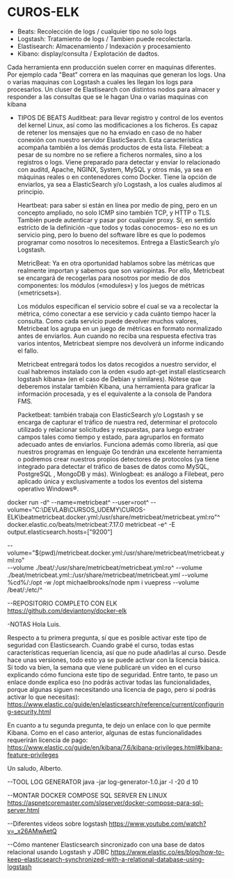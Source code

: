 # CUROS-ELK

- Beats: Recolección de logs / cualquier tipo no solo logs
- Logstash: Tratamiento de logs / Tambien puede recolectarla.
- Elastisearch: Almacenamiento / Indexación  y procesamiento
- Kibano: display/consulta / Explotación de dadtos.

Cada herramienta enn producción suelen correr en maquinas diferentes.
Por ejemplo cada "Beat" correra en las maquinas que generan los logs.
Una o varias maquinas con Logstash a cuales les llegan los logs para procesarlos.
Un cluser de Elastisearch con distintos nodos para almacer y responder  a las consultas que se le hagan
Una o varias maquinas con kibana 

  - TIPOS DE BEATS
    Auditbeat: para llevar registro y control de los eventos del kernel Linux, así como las modificaciones a los ficheros. Es capaz de retener los mensajes que no ha enviado en caso de no haber conexión con nuestro servidor ElasticSearch. Esta característica acompaña también a los demás productos de esta lista.
    Filebeat: a pesar de su nombre no se refiere a ficheros normales, sino a los registros o logs. Viene preparado para detectar y enviar lo relacionado con auditd, Apache, NGINX, System, MySQL y otros más, ya sea en máquinas reales o en contenedores como Docker. Tiene la opción de enviarlos, ya sea a ElasticSearch y/o Logstash, a los cuales aludimos al principio.

    Heartbeat: para saber si están en línea por medio de ping, pero en un concepto ampliado, no solo ICMP sino también TCP, y HTTP o TLS. También puede autenticar y pasar por cualquier proxy. Sí, en sentido estricto de la definición -que todos y todas conocemos- eso no es un servicio ping, pero lo bueno del software libre es que lo podemos programar como nosotros lo necesitemos. Entrega a ElasticSearch y/o Logstash.

    MetricBeat: Ya en otra oportunidad hablamos sobre las métricas que realmente importan y sabemos que son variopintas. Por ello, Metricbeat se encargará de recogerlas para nosotros por medio de dos componentes: los módulos («modules») y los juegos de métricas («metricsets»).

    Los módulos especifican el servicio sobre el cual se va a recolectar la métrica, cómo conectar a ese servicio y cada cuánto tiempo hacer la consulta. Como cada servicio puede devolver muchos valores, Metricbeat los agrupa en un juego de métricas en formato normalizado antes de enviarlos. Aun cuando no reciba una respuesta efectiva tras varios intentos, Metricbeat siempre nos devolverá un informe indicando el fallo.

    Metricbeat entregará todos los datos recogidos a nuestro servidor, el cual habremos instalado con la orden «sudo apt-get install elasticsearch logstash kibana» (en el caso de Debian y similares). Nótese que deberemos instalar también Kibana, una herramienta para graficar la información procesada, y es el equivalente a la consola de Pandora FMS.

    Packetbeat: también trabaja con ElasticSearch y/o Logstash y se encarga de capturar el tráfico de nuestra red, determinar el protocolo utilizado y relacionar solicitudes y respuestas, para luego extraer campos tales como tiempo y estado, para agruparlos en formato adecuado antes de enviarlos. Funciona además como librería, así que nuestros programas en lenguaje Go tendrán una excelente herramienta o podremos crear nuestros propios detectores de protocolos (ya tiene integrado para detectar el tráfico de bases de datos como MySQL, PostgreSQL , MongoDB y más).
    Winlogbeat: es análogo a Filebeat, pero aplicado única y exclusivamente a todos los eventos del sistema operativo Windows®.


docker run -d^
  --name=metricbeat^
  --user=root^
  --volume="C:\DEVLAB\CURSOS_UDEMY\CUROS-ELK\beatmetricbeat.docker.yml:/usr/share/metricbeat/metricbeat.yml:ro"^
  docker.elastic.co/beats/metricbeat:7.17.0 metricbeat -e^
  -E output.elasticsearch.hosts=["9200"]


  --volume="$(pwd)/metricbeat.docker.yml:/usr/share/metricbeat/metricbeat.yml:ro" \
  --volume ./beat/:/usr/share/metricbeat/metricbeat.yml:ro^
  --volume ./beat/metricbeat.yml::/usr/share/metricbeat/metricbeat.yml
  --volume %cd%/:/opt -w /opt michaelbrooks/node npm i vuepress
  --volume /beat/:/etc/^



  --REPOSITORIO COMPLETO CON ELK
  https://github.com/deviantony/docker-elk





  -NOTAS
  Hola Luis.

Respecto a tu primera pregunta, sí que es posible activar este tipo de seguridad con Elasticsearch. Cuando grabé el curso, todas estas características requerían licencia, así que no pude añadirlas al curso. Desde hace unas versiones, todo esto ya se puede activar con la licencia básica. Si todo va bien, la semana que viene publicaré un video en el curso explicando cómo funciona este tipo de seguridad. Entre tanto, te paso un enlace donde explica eso (no podrás activar todas las funcionalidades, porque algunas siguen necesitando una licencia de pago, pero sí podrás activar lo que necesitas): https://www.elastic.co/guide/en/elasticsearch/reference/current/configuring-security.html

En cuanto a tu segunda pregunta, te dejo un enlace con lo que permite Kibana. Como en el caso anterior, algunas de estas funcionalidades requerirán licencia de pago: https://www.elastic.co/guide/en/kibana/7.6/kibana-privileges.html#kibana-feature-privileges

Un saludo, Alberto.


--TOOL LOG GENERATOR
java -jar log-generator-1.0.jar -l -20 d 10

--MONTAR DOCKER COMPOSE SQL SERVER EN LINUX
  https://aspnetcoremaster.com/slqserver/docker-compose-para-sql-server.html


--Diferentes videos sobre logstash
https://www.youtube.com/watch?v=_x26AMwAetQ  

--Cómo mantener Elasticsearch sincronizado con una base de datos relacional usando Logstash y JDBC
  https://www.elastic.co/es/blog/how-to-keep-elasticsearch-synchronized-with-a-relational-database-using-logstash